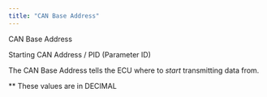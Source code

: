 ```yaml
---
title: "CAN Base Address"
---
```


CAN Base Address


Starting CAN Address / PID (Parameter ID)


The CAN Base Address tells the ECU where to *start* transmitting data from. &nbsp;


\*\* These values are in DECIMAL

